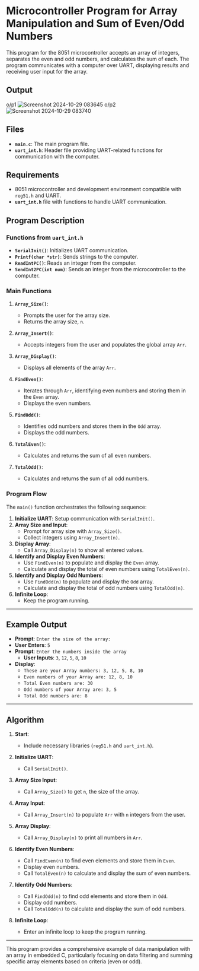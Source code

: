 # Microcontroller Program for Array Manipulation and Sum of Even/Odd Numbers

This program for the 8051 microcontroller accepts an array of integers, separates the even and odd numbers, and calculates the sum of each. The program communicates with a computer over UART, displaying results and receiving user input for the array.

## Output
o/p1
![Screenshot 2024-10-29 083645](https://github.com/user-attachments/assets/96194daf-9193-4054-a66d-70fd85dc11a8)
o/p2
![Screenshot 2024-10-29 083740](https://github.com/user-attachments/assets/593754b0-57c3-47f0-8a90-b9fdfcd2efbe)
## Files
- **`main.c`**: The main program file.
- **`uart_int.h`**: Header file providing UART-related functions for communication with the computer.

## Requirements
- 8051 microcontroller and development environment compatible with `reg51.h` and UART.
- **`uart_int.h`** file with functions to handle UART communication.

## Program Description

### Functions from `uart_int.h`
- **`SerialInit()`**: Initializes UART communication.
- **`Printf(char *str)`**: Sends strings to the computer.
- **`ReadIntPC()`**: Reads an integer from the computer.
- **`SendInt2PC(int num)`**: Sends an integer from the microcontroller to the computer.

### Main Functions
1. **`Array_Size()`**:
   - Prompts the user for the array size.
   - Returns the array size, `n`.

2. **`Array_Insert()`**:
   - Accepts integers from the user and populates the global array `Arr`.

3. **`Array_Display()`**:
   - Displays all elements of the array `Arr`.

4. **`FindEven()`**:
   - Iterates through `Arr`, identifying even numbers and storing them in the `Even` array.
   - Displays the even numbers.

5. **`FindOdd()`**:
   - Identifies odd numbers and stores them in the `Odd` array.
   - Displays the odd numbers.

6. **`TotalEven()`**:
   - Calculates and returns the sum of all even numbers.

7. **`TotalOdd()`**:
   - Calculates and returns the sum of all odd numbers.

### Program Flow
The `main()` function orchestrates the following sequence:
1. **Initialize UART**: Setup communication with `SerialInit()`.
2. **Array Size and Input**:
   - Prompt for array size with `Array_Size()`.
   - Collect integers using `Array_Insert(n)`.
3. **Display Array**:
   - Call `Array_Display(n)` to show all entered values.
4. **Identify and Display Even Numbers**:
   - Use `FindEven(n)` to populate and display the `Even` array.
   - Calculate and display the total of even numbers using `TotalEven(n)`.
5. **Identify and Display Odd Numbers**:
   - Use `FindOdd(n)` to populate and display the `Odd` array.
   - Calculate and display the total of odd numbers using `TotalOdd(n)`.
6. **Infinite Loop**:
   - Keep the program running.

---

## Example Output
- **Prompt**: `Enter the size of the array:`
- **User Enters**: `5`
- **Prompt**: `Enter the numbers inside the array`
  - **User Inputs**: `3`, `12`, `5`, `8`, `10`
- **Display**:
  - `These are your Array numbers: 3, 12, 5, 8, 10`
  - `Even numbers of your Array are: 12, 8, 10`
  - `Total Even numbers are: 30`
  - `Odd numbers of your Array are: 3, 5`
  - `Total Odd numbers are: 8`

---

## Algorithm

1. **Start**:
   - Include necessary libraries (`reg51.h` and `uart_int.h`).

2. **Initialize UART**:
   - Call `SerialInit()`.

3. **Array Size Input**:
   - Call `Array_Size()` to get `n`, the size of the array.

4. **Array Input**:
   - Call `Array_Insert(n)` to populate `Arr` with `n` integers from the user.

5. **Array Display**:
   - Call `Array_Display(n)` to print all numbers in `Arr`.

6. **Identify Even Numbers**:
   - Call `FindEven(n)` to find even elements and store them in `Even`.
   - Display even numbers.
   - Call `TotalEven(n)` to calculate and display the sum of even numbers.

7. **Identify Odd Numbers**:
   - Call `FindOdd(n)` to find odd elements and store them in `Odd`.
   - Display odd numbers.
   - Call `TotalOdd(n)` to calculate and display the sum of odd numbers.

8. **Infinite Loop**:
   - Enter an infinite loop to keep the program running.

---

This program provides a comprehensive example of data manipulation with an array in embedded C, particularly focusing on data filtering and summing specific array elements based on criteria (even or odd).
